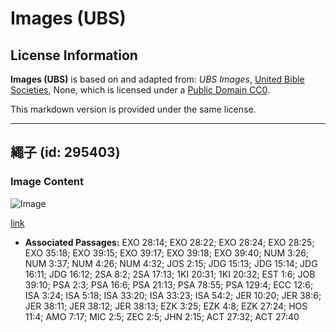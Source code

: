 # Images (UBS)

## License Information

**Images (UBS)** is based on and adapted from: _UBS Images_, [United Bible Societies](https://unitedbiblesocieties.org/), None, which is licensed under a [Public Domain CC0](https://creativecommons.org/public-domain/cc0/).

This markdown version is provided under the same license.



--------------------------------

## 繩子 (id: 295403)

### Image Content

![Image](https://cdn.aquifer.bible/aquifer-content/resources/Media/WEB-0378_rope.jpg)

[link](https://cdn.aquifer.bible/aquifer-content/resources/Media/WEB-0378_rope.jpg)

* **Associated Passages:** EXO 28:14; EXO 28:22; EXO 28:24; EXO 28:25; EXO 35:18; EXO 39:15; EXO 39:17; EXO 39:18; EXO 39:40; NUM 3:26; NUM 3:37; NUM 4:26; NUM 4:32; JOS 2:15; JDG 15:13; JDG 15:14; JDG 16:11; JDG 16:12; 2SA 8:2; 2SA 17:13; 1KI 20:31; 1KI 20:32; EST 1:6; JOB 39:10; PSA 2:3; PSA 16:6; PSA 21:13; PSA 78:55; PSA 129:4; ECC 12:6; ISA 3:24; ISA 5:18; ISA 33:20; ISA 33:23; ISA 54:2; JER 10:20; JER 38:6; JER 38:11; JER 38:12; JER 38:13; EZK 3:25; EZK 4:8; EZK 27:24; HOS 11:4; AMO 7:17; MIC 2:5; ZEC 2:5; JHN 2:15; ACT 27:32; ACT 27:40

